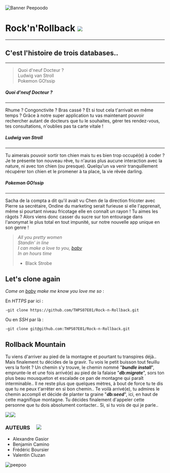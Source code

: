 ![Banner Peepoodo](https://peepoodo.github.io/peepoodo-box/logo.png)

# Rock'n'Rollback ![](https://media.giphy.com/media/T9nE1GxIMvjkk/giphy.gif)
---
## C'est l'histoire de trois databases..
---
> Quoi d'neuf Docteur ?  
Ludwig van Stroll  
Pokemon GO!ssip

##### Quoi d'neuf Docteur ?
---
Rhume ? Congonctivite ? Bras cassé ? Et si tout cela t'arrivait en même temps ? Grâce à notre super application tu vas maintenant pouvoir rechercher autant de docteurs que tu le souhaites, gérer tes rendez-vous, tes consultations, n'oublies pas ta carte vitale !

##### Ludwig van Stroll
---
Tu aimerais pouvoir sortir ton chien mais tu es bien trop occupé(e) à coder ? Je te présente ton nouveau rêve, tu n'auras plus aucune interaction avec la nature, ni avec ton chien (ou presque). Quelqu'un va venir tranquillement récupérer ton chien et le promener à ta place, la vie rêvée darling.

##### Pokemon GO!ssip
---
Sacha de la compta a dit qu'il avait vu Chen de la direction fricoter avec Pierre sa secrétaire, Ondine du marketing serait furieuse si elle l'apprenait, même si pourtant niveau fricotage elle en connaît un rayon ! Tu aimes les râgots ? Alors viens donc casser du sucre sur ton entourage dans l'anonymat le plus total en tout impunité, sur notre nouvelle app unique en son genre !

> *All you pretty women  
Standin' in line  
I can make a love to you, [baby](https://www.youtube.com/watch?v=LbPRGDwlfqs)  
In an hours time*  
> - Black Strobe

## Let's clone again  ![]()

*Come on [baby](https://www.youtube.com/watch?v=eh8eb_ACLl8) make me know you love me so* :

 En *HTTPS* par ici :

    -git clone https://github.com/THPS07E01/Rock-n-Rollback.git
    
 Ou en *SSH* par là :
    
    -git clone git@github.com:THPS07E01/Rock-n-Rollback.git

## Rollback Mountain
Tu viens d'arriver au pied de la montagne et pourtant tu transpires déjà.. Mais finalement tu décides de la gravir. Tu vois le petit buisson tout feuillu vers la forêt ? Un chemin s'y trouve, le chemin nommé "***bundle install***", emprunte-le et une fois arrivé(e) au pied de la falaise "***db:migrate***", sors ton plus beau mousqueton et escalade ce pan de montagne qui paraît interminable.. Il ne reste plus que quelques mètres, à bout de force tu te dis que tu ne peux t'arrêter en si bon chemin.. Te voilà arrivé(e), tu admires le chemin accompli et décide de planter ta graine "***db:seed***", ici, en haut de cette magnifique montagne. Tu décides finalement d'appeler cette personne que tu dois absolument contacter.. Si, si tu vois de qui je parle..

![](https://media.giphy.com/media/2wh8j5YLeeNvLNj5hE/giphy.gif)![](https://media.giphy.com/media/26DN3oQLHShKasTEQ/giphy.gif)

### AUTEURS     ![](https://media.giphy.com/media/Gb3FENu33eqKk/giphy.gif)        ![]()
 - Alexandre Gasior
 - Benjamin Camino
 - Frédéric Boursier
 - Valentin Cluzan

![peepoo](https://scontent-frx5-1.cdninstagram.com/vp/264d0ca397626a3b949b7e1a32f12c40/5CB8BC70/t51.2885-15/e35/43371552_345243769354400_135114894105553554_n.jpg?_nc_ht=scontent-frx5-1.cdninstagram.com&se=7&ig_cache_key=MTkwNDY1MDI1MjEwMzgzOTc4Mw%3D%3D.2)
